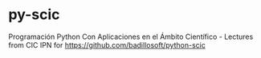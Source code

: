 # py-scic
Programación Python Con Aplicaciones en el Ámbito Científico - Lectures from CIC IPN for https://github.com/badillosoft/python-scic
